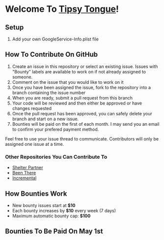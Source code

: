 # Welcome To [Tipsy Tongue](https://apps.apple.com/us/app/tipsy-tongue-speech-jammer/id6468891787)!

## Setup
1. Add your own GoogleService-Info.plist file

## How To Contribute On GitHub
1. Create an issue in this repository or select an existing issue. Issues with "Bounty" labels are available to work on if not already assigned to someone.
2. Comment on the issue that you would like to work on it
3. Once you have been assigned the issue, fork to the repository into a branch containing the issue number
4. When you are ready, submit a pull request from this branch
5. Your code will be reviewed and then either be approved or have changes requested
6. Once the pull request has been approved, you can safely delete your branch and start on a new issue.
7. Bounties will be paid on the first of each month. I may send you an email to confirm your prefered payment method.

Feel free to use your issue thread to communicate. Contributors will only be assigned one issue at a time.

### Other Repositories You Can Contribute To
- [Shelter Partner](https://github.com/Some-Apps/ShelterPartner)
- [Been There](https://github.com/Some-Apps/BeenThere)
- [Incremental](https://github.com/Some-Apps/Incremental)

## How Bounties Work

   - New bounty issues start at **$10**
   - Each bounty increases by **$10** every week (7 days)
   - Maximum automatic bounty cap: **$100**

## Bounties To Be Paid On May 1st
